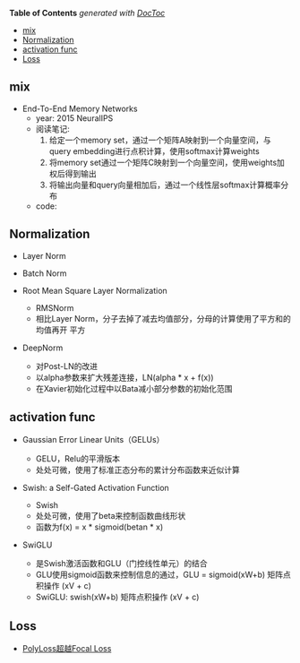 <!-- START doctoc generated TOC please keep comment here to allow auto update -->
<!-- DON'T EDIT THIS SECTION, INSTEAD RE-RUN doctoc TO UPDATE -->
**Table of Contents**  *generated with [DocToc](https://github.com/thlorenz/doctoc)*

- [mix](#mix)
- [Normalization](#normalization)
- [activation func](#activation-func)
- [Loss](#loss)

<!-- END doctoc generated TOC please keep comment here to allow auto update -->


## mix

- End-To-End Memory Networks
  - year: 2015 NeuralIPS
  - 阅读笔记: 
    1. 给定一个memory set，通过一个矩阵A映射到一个向量空间，与query embedding进行点积计算，使用softmax计算weights
    2. 将memory set通过一个矩阵C映射到一个向量空间，使用weights加权后得到输出
    3. 将输出向量和query向量相加后，通过一个线性层softmax计算概率分布
  - code: 


## Normalization

- Layer Norm

- Batch Norm

- Root Mean Square Layer Normalization
  - RMSNorm
  - 相比Layer Norm，分子去掉了减去均值部分，分母的计算使用了平方和的均值再开
    平方

- DeepNorm
  - 对Post-LN的改进
  - 以alpha参数来扩大残差连接，LN(alpha * x + f(x))
  - 在Xavier初始化过程中以Bata减小部分参数的初始化范围


## activation func

- Gaussian Error Linear Units（GELUs）
  - GELU，Relu的平滑版本
  - 处处可微，使用了标准正态分布的累计分布函数来近似计算

- Swish: a Self-Gated Activation Function
  - Swish
  - 处处可微，使用了beta来控制函数曲线形状
  - 函数为f(x) = x * sigmoid(betan * x)

- SwiGLU
  - 是Swish激活函数和GLU（门控线性单元）的结合
  - GLU使用sigmoid函数来控制信息的通过，GLU = sigmoid(xW+b) 矩阵点积操作 
    (xV + c)
  - SwiGLU: swish(xW+b) 矩阵点积操作 (xV + c)


## Loss

- [PolyLoss超越Focal Loss](https://mp.weixin.qq.com/s/4Zig1wXNDHEjmK1afnBw4A)